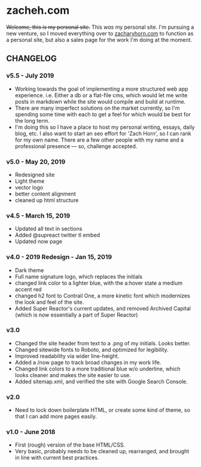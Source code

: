 # zacheh.com

~~Welcome, this is my personal site.~~ 
This *was* my personal site. I'm pursuing a new venture, so I moved everything over to [zacharyhorn.com](https://zacharyhorn.com/) to function as a personal site, but also a sales page for the work I'm doing at the moment.

## CHANGELOG

### v5.5 - July 2019
- Working towards the goal of implementing a more structured web app experience. i.e. Either a db or a flat-file cms, which would let me write posts in markdown while the site would compile and build at runtime.
- There are many imperfect solutions on the market currently, so I'm spending some time with each to get a feel for which would be best for the long term.
- I'm doing this so I have a place to host my personal writing, essays, daily blog, etc. I also want to start an seo effort for 'Zach Horn', so I can rank for my own name. There are a few other people with my name and a professional presence — so, challenge accepted.

### v5.0 - May 20, 2019
- Redesigned site
- Light theme
- vector logo
- better content alignment
- cleaned up html structure

### v4.5 - March 15, 2019
- Updated all text in sections
- Added @supreact twitter tl embed
- Updated now page


### v4.0 - 2019 Redesign - Jan 15, 2019
- Dark theme
- Full name signature logo, which replaces the initials
- changed link color to a lighter blue, with the a:hover state a medium accent red
- changed h2 font to Contrail One, a more kinetic font which modernizes the look and feel of the site.
- Added Super Reactor's current updates, and removed Archived Capital (which is now essentially a part of Super Reactor)

### v3.0

- Changed the site header from text to a .png of my initials. Looks better.
- Changed sitewide fonts to Roboto, and optimized for legibility.
- Improved readability via wider line-height.
- Added a /now page to track broad changes in my work life. 
- Changed link colors to a more traditional blue w/o underline, which looks cleaner and makes the site easier to use.
- Added sitemap.xml, and verified the site with Google Search Console.

### v2.0

- Need to lock down boilerplate HTML, or create some kind of theme, so that I can add more pages easily. 

### v1.0 - June 2018

- First (rough) version of the base HTML/CSS.
- Very basic, probably needs to be cleaned up, rearranged, and brought in line with current best practices.
